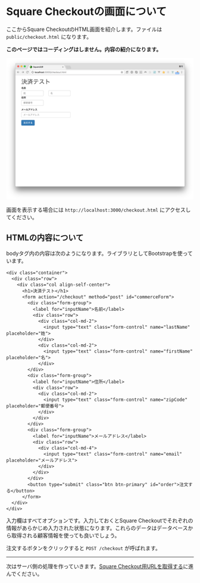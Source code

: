 # Square Checkoutの画面について

ここからSquare CheckoutのHTML画面を紹介します。ファイルは `public/checkout.html` になります。

**このページではコーディングはしません。内容の紹介になります。**

![](images/4-1-1.png)

画面を表示する場合には `http://localhost:3000/checkout.html` にアクセスしてください。

## HTMLの内容について

bodyタグ内の内容は次のようになります。ライブラリとしてBootstrapを使っています。

```
<div class="container">
  <div class="row">
    <div class="col align-self-center">
      <h1>決済テスト</h1>
      <form action="/checkout" method="post" id="commerceForm">
        <div class="form-group">
          <label for="inputName">名前</label>
          <div class="row">
            <div class="col-md-2">
              <input type="text" class="form-control" name="lastName" placeholder="姓">
            </div>
            <div class="col-md-2">
              <input type="text" class="form-control" name="firstName" placeholder="名">
            </div>
        </div>
        <div class="form-group">
          <label for="inputName">住所</label>
          <div class="row">
            <div class="col-md-2">
              <input type="text" class="form-control" name="zipCode" placeholder="郵便番号">
            </div>
          </div>
        </div>
        <div class="form-group">
          <label for="inputName">メールアドレス</label>
          <div class="row">
            <div class="col-md-4">
              <input type="text" class="form-control" name="email" placeholder="メールアドレス">
            </div>
          </div>
        </div>
        <button type="submit" class="btn btn-primary" id="order">注文する</button>
      </form>
  </div>
</div>
```

入力欄はすべてオプションです。入力しておくとSquare Checkoutでそれぞれの情報があらかじめ入力された状態になります。これらのデータはデータベースから取得される顧客情報を使っても良いでしょう。

注文するボタンをクリックすると `POST /checkout` が呼ばれます。

----

次はサーバ側の処理を作っていきます。[Square Checkout用URLを取得する](./4-2.md)に進んでください。
